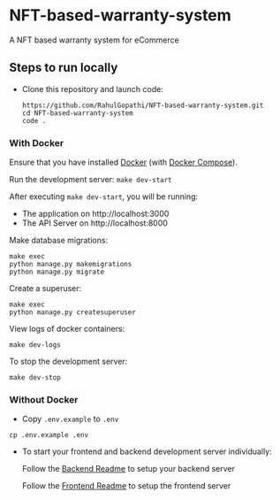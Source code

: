 # NFT-based-warranty-system
A NFT based warranty system for  eCommerce

## Steps to run locally

- Clone this repository and launch code:
    ```
    https://github.com/RahulGopathi/NFT-based-warranty-system.git
    cd NFT-based-warranty-system
    code .
    ```

### With Docker

Ensure that you have installed [Docker](https://docs.docker.com/install/) (with [Docker Compose](https://docs.docker.com/compose/install/)).

Run the development server:
    ```
    make dev-start
    ```

After executing `make dev-start`, you will be running:
* The application on http://localhost:3000 
* The API Server on http://localhost:8000

Make database migrations: 
```
make exec
python manage.py makemigrations
python manage.py migrate
```

Create a superuser: 
```
make exec
python manage.py createsuperuser
```

View logs of docker containers: 
```
make dev-logs
```

To stop the development server: 
```
make dev-stop
```

### Without Docker

- Copy `.env.example` to `.env`
```
cp .env.example .env
```

- To start your frontend and backend development server individually:

    Follow the [Backend Readme](https://github.com/RahulGopathi/btkhatham/tree/main/backend) to setup your backend server

    Follow the [Frontend Readme](https://github.com/RahulGopathi/btkhatham/tree/main/frontend) to setup the frontend server